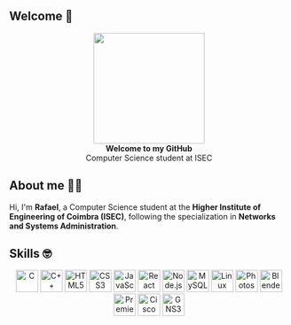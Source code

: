 ## Welcome 👋

<p align="center">
  <img src="https://media3.giphy.com/media/v1.Y2lkPTc5MGI3NjExZDNzNGV6Y2Z6Y3JyN2VxY3MxM2llZXlxaW9zOGxhcTZveHA0eWtvMiZlcD12MV9pbnRlcm5hbF9naWZfYnlfaWQmY3Q9Zw/W5l80BHTVEPjnANmfi/giphy.gif" width="200" >
  <br><b>Welcome to my GitHub</b><br>
  Computer Science student at ISEC
</p>

## About me 🧑‍💻
  Hi, I'm **Rafael**, a Computer Science student at the **Higher Institute of Engineering of Coimbra (ISEC)**, following the specialization in **Networks and Systems Administration**.

## Skills 🤓

<div align="center">
  <img src="https://cdn.jsdelivr.net/gh/devicons/devicon/icons/c/c-original.svg" width="40" alt="C"/>
  <img src="https://cdn.jsdelivr.net/gh/devicons/devicon/icons/cplusplus/cplusplus-original.svg" width="40" alt="C++"/>
  <img src="https://cdn.jsdelivr.net/gh/devicons/devicon/icons/html5/html5-original.svg" width="40" alt="HTML5"/>
  <img src="https://cdn.jsdelivr.net/gh/devicons/devicon/icons/css3/css3-original.svg" width="40" alt="CSS3"/>
  <img src="https://cdn.jsdelivr.net/gh/devicons/devicon/icons/javascript/javascript-original.svg" width="40" alt="JavaScript"/>
  <img src="https://cdn.jsdelivr.net/gh/devicons/devicon/icons/react/react-original.svg" width="40" alt="React"/>
  <img src="https://cdn.jsdelivr.net/gh/devicons/devicon/icons/nodejs/nodejs-original.svg" width="40" alt="Node.js"/>
  <img src="https://cdn.jsdelivr.net/gh/devicons/devicon/icons/mysql/mysql-original.svg" width="40" alt="MySQL"/>
  <img src="https://cdn.jsdelivr.net/gh/devicons/devicon/icons/linux/linux-original.svg" width="40" alt="Linux"/>
  <img src="https://cdn.jsdelivr.net/gh/devicons/devicon/icons/photoshop/photoshop-line.svg" width="40" alt="Photoshop"/>
  <img src="https://cdn.jsdelivr.net/gh/devicons/devicon/icons/blender/blender-original.svg" width="40" alt="Blender"/>
  <img src="https://upload.wikimedia.org/wikipedia/commons/1/19/Adobe_Premiere_Pro_Logo.svg" width="40" alt="Premiere"/>
  <img src="https://img.icons8.com/color/48/000000/cisco.png" width="40" alt="Cisco"/>
  <img src="https://seeklogo.com/images/G/gns3-logo-579B0834A9-seeklogo.com.png" width="40" alt="GNS3"/>

  
</div>
